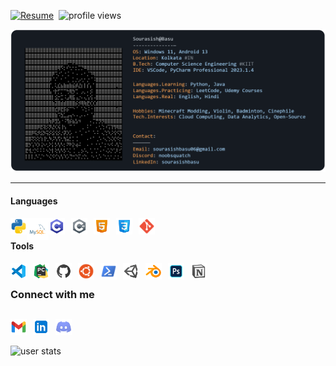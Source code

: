 [![Resume](https://img.shields.io/badge/Click%20to%20view-Resume-informational)](https://resume.io/r/DUib9MhQp)&nbsp;
![profile views](https://komarev.com/ghpvc/?username=SourasishBasu&color=red)&nbsp;

<img alt="ReadMe" src="profile.png" />

------
#### Languages
<img align="left" alt="Python" width="26px" src="./assets/python.svg" />
<img align="left" alt="MySQL" width="35px" src="./assets/mysql.svg" />
<img align="left" alt="C" width="26px" src="./assets/c.svg" style="padding-right:10px;" />
<img align="left" alt="C#" width="26px" src="./assets/csharp.svg" style="padding-right:10px;" />
<img align="left" alt="HTML" width="26px" src="./assets/html.svg" style="padding-right:10px;" />
<img align="left" alt="CSS" width="26px" src="./assets/css.svg" style="padding-right:10px;" />
<img align="left" alt="Git" width="26px" src="./assets/git.svg" style="padding-right:10px;" />
</br>

#### Tools
<img align="left" alt="Visual Studio Code" width="26px" src="./assets/vscode.svg" style="padding-right:10px;" />
<img align="left" alt="PyCharm" width="26px" src="./assets/pycharm.png" style="padding-right:10px;" />
<img align="left" alt="Github" width="26px" src="./assets/github.svg" style="padding-right:10px;" />
<img align="left" alt="Ubuntu WSL" width="26px" src="./assets/ubuntu.svg" style="padding-right:10px;" />
<img align="left" alt="Powershell" width="26px" src="./assets/shell.svg" style="padding-right:10px;" />
<img align="left" alt="Unity 3D" width="26px" src="./assets/unity.svg" style="padding-right:10px;" />
<img align="left" alt="Blender" width="26px" src="./assets/blender.svg" style="padding-right:10px;" />
<img align="left" alt="Adobe Photoshop" width="26px" src="./assets/psd.png" style="padding-right:10px;" />
<img align="left" alt="Notion" width="26px" src="./assets/notion.svg" style="padding-right:10px;" />
</br>

### Connect with me
[<img align="left" alt="Gmail" width="26px" src="./assets/gmail.svg" style="padding-right:10px;"/>](mailto:sourasishbasu06@gmail.com)
[<img align="left" alt="LinkedIn" width="26px" src="./assets/linkedin.svg" style="padding-right:10px;" />](https://www.linkedin.com/in/sourasishbasu)
[<img align="left" alt="Discord" width="26px" src="./assets/discord.svg" style="padding-right:10px;" />](https://discord.com/users/524877465496190976/)
</br>
------
![user stats](https://github-readme-stats.vercel.app/api?username=sourasishbasu&show_icons=true&theme=great-gatsby&border_radius=12&bg_color=135,222223,000000&hide_border=true)
